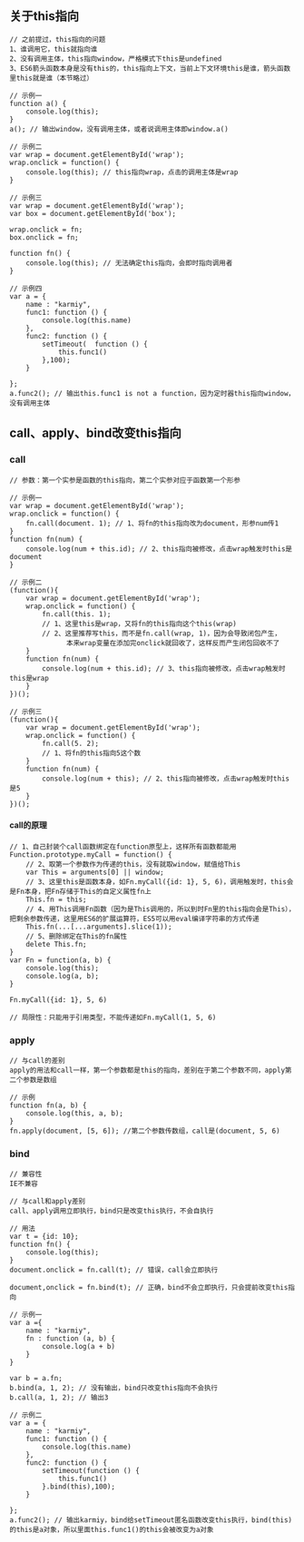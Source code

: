 ## 关于this指向
    // 之前提过，this指向的问题
    1、谁调用它，this就指向谁
    2、没有调用主体，this指向window，严格模式下this是undefined
    3、ES6箭头函数本身是没有this的，this指向上下文，当前上下文环境this是谁，箭头函数里this就是谁（本节略过）
    
    // 示例一
    function a() {
        console.log(this);
    }
    a(); // 输出window，没有调用主体，或者说调用主体即window.a()
    
    // 示例二
    var wrap = document.getElementById('wrap');
    wrap.onclick = function() {
        console.log(this); // this指向wrap，点击的调用主体是wrap
    }
    
    // 示例三
    var wrap = document.getElementById('wrap');
    var box = document.getElementById('box');
    
    wrap.onclick = fn;
    box.onclick = fn;
    
    function fn() {
        console.log(this); // 无法确定this指向，会即时指向调用者
    }
    
    // 示例四
    var a = {
        name : "karmiy",
        func1: function () {
            console.log(this.name)     
        },
        func2: function () {
            setTimeout(  function () {
                this.func1()
            },100);
        }

    };
    a.func2(); // 输出this.func1 is not a function，因为定时器this指向window，没有调用主体
    
## call、apply、bind改变this指向

### call
    
    // 参数：第一个实参是函数的this指向，第二个实参对应于函数第一个形参
    
    // 示例一
    var wrap = document.getElementById('wrap');
    wrap.onclick = function() {
        fn.call(document. 1); // 1、将fn的this指向改为document，形参num传1
    }
    function fn(num) {
        console.log(num + this.id); // 2、this指向被修改，点击wrap触发时this是document
    }
    
    // 示例二
    (function(){
        var wrap = document.getElementById('wrap');
        wrap.onclick = function() {
            fn.call(this. 1); 
            // 1、这里this是wrap，又将fn的this指向这个this(wrap)
            // 2、这里推荐写this，而不是fn.call(wrap, 1)，因为会导致闭包产生，
                  本来wrap变量在添加完onclick就回收了，这样反而产生闭包回收不了
        }
        function fn(num) {
            console.log(num + this.id); // 3、this指向被修改，点击wrap触发时this是wrap
        }
    })();
    
    // 示例三
    (function(){
        var wrap = document.getElementById('wrap');
        wrap.onclick = function() {
            fn.call(5. 2); 
            // 1、将fn的this指向5这个数
        }
        function fn(num) {
            console.log(num + this); // 2、this指向被修改，点击wrap触发时this是5
        }
    })();
    
#### call的原理
    
    // 1、自己封装个call函数绑定在function原型上，这样所有函数都能用
    Function.prototype.myCall = function() {
        // 2、取第一个参数作为传递的this，没有就取window，赋值给This
        var This = arguments[0] || window;
        // 3、这里this是函数本身，如Fn.myCall({id: 1}, 5, 6)，调用触发时，this会是Fn本身，把Fn存储于This的自定义属性fn上
        This.fn = this;
        // 4、用This调用Fn函数（因为是This调用的，所以到时Fn里的this指向会是This），把剩余参数传递，这里用ES6的扩展运算符，ES5可以用eval编译字符串的方式传递
        This.fn(...[...arguments].slice(1));
        // 5、删除绑定在This的fn属性
        delete This.fn;
    }
    var Fn = function(a, b) {
        console.log(this);
        console.log(a, b);
    }
    
    Fn.myCall({id: 1}, 5, 6)
    
    // 局限性：只能用于引用类型，不能传递如Fn.myCall(1, 5, 6)
    
### apply

    // 与call的差别
    apply的用法和call一样，第一个参数都是this的指向，差别在于第二个参数不同，apply第二个参数是数组
    
    // 示例
    function fn(a, b) {
        console.log(this, a, b);
    }
    fn.apply(document, [5, 6]); //第二个参数传数组，call是(document, 5, 6)

### bind

    // 兼容性
    IE不兼容
    
    // 与call和apply差别
    call、apply调用立即执行，bind只是改变this执行，不会自执行
    
    // 用法
    var t = {id: 10};
    function fn() {
        console.log(this);
    }
    document.onclick = fn.call(t); // 错误，call会立即执行
    
    document,onclick = fn.bind(t); // 正确，bind不会立即执行，只会提前改变this指向
    
    // 示例一
    var a ={
        name : "karmiy",
        fn : function (a, b) {
            console.log(a + b)
        }
    }

    var b = a.fn;
    b.bind(a, 1, 2); // 没有输出，bind只改变this指向不会执行
    b.call(a, 1, 2); // 输出3
    
    // 示例二
    var a = {
        name : "karmiy",
        func1: function () {
            console.log(this.name)     
        },
        func2: function () {
            setTimeout(function () {
                this.func1()
            }.bind(this),100);
        }

    };
    a.func2(); // 输出karmiy，bind给setTimeout匿名函数改变this执行，bind(this)的this是a对象，所以里面this.func1()的this会被改变为a对象
    
    
    